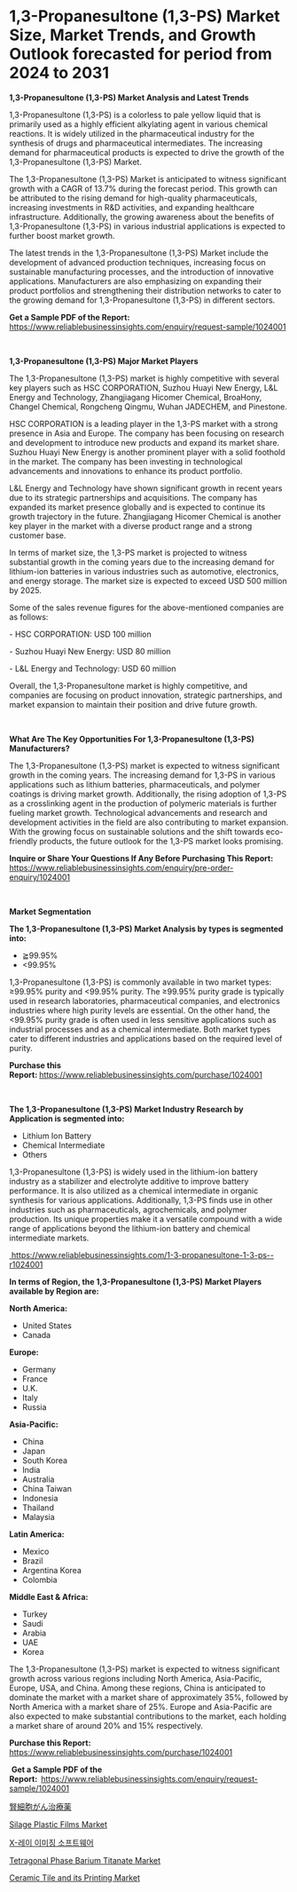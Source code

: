 <p><h1>1,3-Propanesultone (1,3-PS) Market Size, Market Trends, and Growth Outlook forecasted for period from 2024 to 2031</h1></p><p><strong>1,3-Propanesultone (1,3-PS) Market Analysis and Latest Trends</strong></p>
<p><p>1,3-Propanesultone (1,3-PS) is a colorless to pale yellow liquid that is primarily used as a highly efficient alkylating agent in various chemical reactions. It is widely utilized in the pharmaceutical industry for the synthesis of drugs and pharmaceutical intermediates. The increasing demand for pharmaceutical products is expected to drive the growth of the 1,3-Propanesultone (1,3-PS) Market.</p><p>The 1,3-Propanesultone (1,3-PS) Market is anticipated to witness significant growth with a CAGR of 13.7% during the forecast period. This growth can be attributed to the rising demand for high-quality pharmaceuticals, increasing investments in R&D activities, and expanding healthcare infrastructure. Additionally, the growing awareness about the benefits of 1,3-Propanesultone (1,3-PS) in various industrial applications is expected to further boost market growth.</p><p>The latest trends in the 1,3-Propanesultone (1,3-PS) Market include the development of advanced production techniques, increasing focus on sustainable manufacturing processes, and the introduction of innovative applications. Manufacturers are also emphasizing on expanding their product portfolios and strengthening their distribution networks to cater to the growing demand for 1,3-Propanesultone (1,3-PS) in different sectors.</p></p>
<p><strong>Get a Sample PDF of the Report:&nbsp;</strong> <a href="https://www.reliablebusinessinsights.com/enquiry/request-sample/1024001">https://www.reliablebusinessinsights.com/enquiry/request-sample/1024001</a></p>
<p>&nbsp;</p>
<p><strong>1,3-Propanesultone (1,3-PS) Major Market Players</strong></p>
<p><p>The 1,3-Propanesultone (1,3-PS) market is highly competitive with several key players such as HSC CORPORATION, Suzhou Huayi New Energy, L&L Energy and Technology, Zhangjiagang Hicomer Chemical, BroaHony, Changel Chemical, Rongcheng Qingmu, Wuhan JADECHEM, and Pinestone. </p><p>HSC CORPORATION is a leading player in the 1,3-PS market with a strong presence in Asia and Europe. The company has been focusing on research and development to introduce new products and expand its market share. Suzhou Huayi New Energy is another prominent player with a solid foothold in the market. The company has been investing in technological advancements and innovations to enhance its product portfolio.</p><p>L&L Energy and Technology have shown significant growth in recent years due to its strategic partnerships and acquisitions. The company has expanded its market presence globally and is expected to continue its growth trajectory in the future. Zhangjiagang Hicomer Chemical is another key player in the market with a diverse product range and a strong customer base.</p><p>In terms of market size, the 1,3-PS market is projected to witness substantial growth in the coming years due to the increasing demand for lithium-ion batteries in various industries such as automotive, electronics, and energy storage. The market size is expected to exceed USD 500 million by 2025.</p><p>Some of the sales revenue figures for the above-mentioned companies are as follows: </p><p>- HSC CORPORATION: USD 100 million</p><p>- Suzhou Huayi New Energy: USD 80 million</p><p>- L&L Energy and Technology: USD 60 million</p><p>Overall, the 1,3-Propanesultone market is highly competitive, and companies are focusing on product innovation, strategic partnerships, and market expansion to maintain their position and drive future growth.</p></p>
<p>&nbsp;</p>
<p><strong>What Are The Key Opportunities For 1,3-Propanesultone (1,3-PS) Manufacturers?</strong></p>
<p><p>The 1,3-Propanesultone (1,3-PS) market is expected to witness significant growth in the coming years. The increasing demand for 1,3-PS in various applications such as lithium batteries, pharmaceuticals, and polymer coatings is driving market growth. Additionally, the rising adoption of 1,3-PS as a crosslinking agent in the production of polymeric materials is further fueling market growth. Technological advancements and research and development activities in the field are also contributing to market expansion. With the growing focus on sustainable solutions and the shift towards eco-friendly products, the future outlook for the 1,3-PS market looks promising.</p></p>
<p><strong>Inquire or Share Your Questions If Any Before Purchasing This Report:</strong> <a href="https://www.reliablebusinessinsights.com/enquiry/pre-order-enquiry/1024001">https://www.reliablebusinessinsights.com/enquiry/pre-order-enquiry/1024001</a></p>
<p>&nbsp;</p>
<p><strong>Market Segmentation</strong></p>
<p><strong>The 1,3-Propanesultone (1,3-PS) Market Analysis by types is segmented into:</strong></p>
<p><ul><li>≧99.95%</li><li><99.95%</li></ul></p>
<p><p>1,3-Propanesultone (1,3-PS) is commonly available in two market types: ≥99.95% purity and <99.95% purity. The ≥99.95% purity grade is typically used in research laboratories, pharmaceutical companies, and electronics industries where high purity levels are essential. On the other hand, the <99.95% purity grade is often used in less sensitive applications such as industrial processes and as a chemical intermediate. Both market types cater to different industries and applications based on the required level of purity.</p></p>
<p><strong>Purchase this Report:&nbsp;</strong><a href="https://www.reliablebusinessinsights.com/purchase/1024001">https://www.reliablebusinessinsights.com/purchase/1024001</a></p>
<p>&nbsp;</p>
<p><strong>The 1,3-Propanesultone (1,3-PS) Market Industry Research by Application is segmented into:</strong></p>
<p><ul><li>Lithium Ion Battery</li><li>Chemical Intermediate</li><li>Others</li></ul></p>
<p><p>1,3-Propanesultone (1,3-PS) is widely used in the lithium-ion battery industry as a stabilizer and electrolyte additive to improve battery performance. It is also utilized as a chemical intermediate in organic synthesis for various applications. Additionally, 1,3-PS finds use in other industries such as pharmaceuticals, agrochemicals, and polymer production. Its unique properties make it a versatile compound with a wide range of applications beyond the lithium-ion battery and chemical intermediate markets.</p></p>
<p><a href="https://www.reliablebusinessinsights.com/1-3-propanesultone-1-3-ps--r1024001">&nbsp;https://www.reliablebusinessinsights.com/1-3-propanesultone-1-3-ps--r1024001</a></p>
<p><strong>In terms of Region, the 1,3-Propanesultone (1,3-PS) Market Players available by Region are:</strong></p>
<p>
    <p> <strong> North America: </strong>
        <ul>
            <li>United States</li>
            <li>Canada</li>
        </ul>
        </p> 
    <p> <strong> Europe: </strong>
        <ul>
            <li>Germany</li>
            <li>France</li>
            <li>U.K.</li>
            <li>Italy</li>
            <li>Russia</li>
        </ul>
        </p> 
    <p> <strong> Asia-Pacific: </strong>
        <ul>
            <li>China</li>
            <li>Japan</li>
            <li>South Korea</li>
            <li>India</li>
            <li>Australia</li>
            <li>China Taiwan</li>
            <li>Indonesia</li>
            <li>Thailand</li>
            <li>Malaysia</li>
        </ul>
        </p> 
    <p> <strong> Latin America: </strong>
        <ul>
            <li>Mexico</li>
            <li>Brazil</li>
            <li>Argentina Korea</li>
            <li>Colombia</li>
        </ul>
        </p> 
    <p> <strong> Middle East & Africa: </strong>
        <ul>
            <li>Turkey</li>
            <li>Saudi</li>
            <li>Arabia</li>
            <li>UAE</li>
            <li>Korea</li>
        </ul>
    </p>
    </p>
<p><p>The 1,3-Propanesultone (1,3-PS) market is expected to witness significant growth across various regions including North America, Asia-Pacific, Europe, USA, and China. Among these regions, China is anticipated to dominate the market with a market share of approximately 35%, followed by North America with a market share of 25%. Europe and Asia-Pacific are also expected to make substantial contributions to the market, each holding a market share of around 20% and 15% respectively.</p></p>
<p><strong>Purchase this Report: </strong><a href="https://www.reliablebusinessinsights.com/purchase/1024001">https://www.reliablebusinessinsights.com/purchase/1024001</a></p>
<p>&nbsp;<strong>Get a Sample PDF of the Report:&nbsp;&nbsp;</strong><a href="https://www.reliablebusinessinsights.com/enquiry/request-sample/1024001">https://www.reliablebusinessinsights.com/enquiry/request-sample/1024001</a></p>
<p><strong></strong></p>
<p><p><a href="https://github.com/dzy793153605/Market-Research-Report-List-2/blob/main/866873089478.md">腎細胞がん治療薬</a></p><p><a href="https://www.linkedin.com/pulse/silage-plastic-films-market-comprehensive-assessment-type-hwc4e">Silage Plastic Films Market</a></p><p><a href="https://github.com/trmesnao7959541/Market-Research-Report-List-2/blob/main/815002882110.md">X-레이 이미징 소프트웨어</a></p><p><a href="https://www.linkedin.com/pulse/tetragonal-phase-barium-titanate-market-report-reveals-latest-oqfnf">Tetragonal Phase Barium Titanate Market</a></p><p><a href="https://github.com/jodemen/Market-Research-Report-List-2/blob/main/ceramic-tile-and-its-printing-market.md">Ceramic Tile and its Printing Market</a></p></p>
